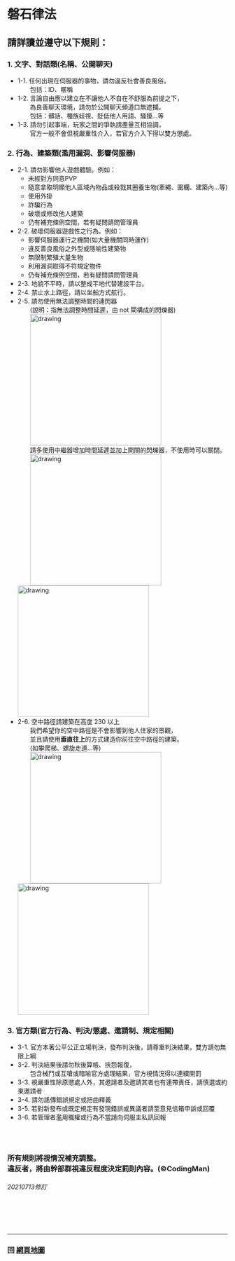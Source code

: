 # 磐石律法

## 請詳讀並遵守以下規則：

### 1. 文字、對話類(名稱、公開聊天)
   - 1-1. 任何出現在伺服器的事物，請勿違反社會善良風俗。  <br>　　包括：ID、暱稱  
   - 1-2. 言論自由應以建立在不讓他人不自在不舒服為前提之下，  <br>　　為良善聊天環境，請勿於公開聊天頻道口無遮攔。  <br>　　包括：髒話、種族歧視、貶低他人用語、騷擾…等  
   - 1-3. 請勿引起事端，玩家之間的爭執請盡量互相協調，  <br>　　官方一般不會但視嚴重性介入，若官方介入下得以雙方懲處。
   
### 2. 行為、建築類(濫用漏洞、影響伺服器)
   - 2-1. 請勿影響他人遊戲體驗。例如：
     - 未經對方同意PVP
     - 隨意拿取明顯他人區域內物品或殺戮其圈養生物(牽繩、圍欄、建築內…等)
     - 使用外掛
     - 詐騙行為
     - 破壞或修改他人建築
     - 仍有補充條例空間，若有疑問請問管理員 
   - 2-2. 破壞伺服器遊戲性之行為。例如：
     - 影響伺服器運行之機關(如大量機關同時運作)
     - 違反善良風俗之外型或隱喻性建築物
     - 無限制繁殖大量生物
     - 利用漏洞取得不符規定物件
     - 仍有補充條例空間，若有疑問請問管理員
   - 2-3. 地貌不平時，請以整成平地代替建設平台。
   - 2-4. 禁止水上路徑，請以坐船方式航行。
   - 2-5. 請勿使用無法調整時間的連閃器  <br>　　(說明：指無法調整時間延遲，由 not 閘構成的閃爍器)   <br>　　<img src="https://raw.githubusercontent.com/rock-mc/rock-mc.github.io/master/images/BuildRule01.gif" alt="drawing" width="300" style="vertical-align:middle"/>   <br>　　請多使用中繼器增加時間延遲並加上開關的閃爍器，不使用時可以關閉。   <br>　　<img src="https://raw.githubusercontent.com/rock-mc/rock-mc.github.io/master/images/BuildRule02.gif" alt="drawing" width="300" style="vertical-align:middle"/> <img src="https://raw.githubusercontent.com/rock-mc/rock-mc.github.io/master/images/BuildRule03.gif" alt="drawing" width="300" style="vertical-align:middle"/>  
   - 2-6. 空中路徑請建築在高度 230 以上  <br>　　我們希望你的空中路徑是不會影響到他人住家的景觀，  <br>　　並且請使用**垂直往上**的方式建造你前往空中路徑的建築。  <br>　　(如攀爬梯、螺旋走道…等)    <br>　　<img src="https://raw.githubusercontent.com/rock-mc/rock-mc.github.io/master/images/BuildRule04.png" alt="drawing" width="300" style="vertical-align:middle"/> <img src="https://raw.githubusercontent.com/rock-mc/rock-mc.github.io/master/images/BuildRule05.png" alt="drawing" width="300" style="vertical-align:middle"/>  

### 3. 官方類(官方行為、判決/懲處、邀請制、規定相關)
   - 3-1. 官方本著公平公正立場判決，發布判決後，請尊重判決結果，雙方請勿無限上綱
   - 3-2. 判決結果後請勿秋後算帳、挾怨報復，  <br>　　包含械鬥或互嗆或暗喻官方處理結果，官方視情況得以連續開罰
   - 3-3. 視嚴重性除原懲處人外，其邀請者及邀請其者也有連帶責任，請慎選或約束邀請者
   - 3-4. 請勿謠傳錯誤規定或扭曲釋義
   - 3-5. 若對新發布或既定規定有發現錯誤或異議者請至意見信箱申訴或回覆
   - 3-6. 若管理者濫用職權或行為不當請向伺服主私訊回報

<br>
<br>

### 所有規則將視情況補充調整。<br>違反者，將由幹部群視違反程度決定罰則內容。(©CodingMan)

###### 20210713修訂  
<br>
<br>
<br>

------

### 回 [網頁地圖](https://rock-mc.github.io/sitemap/)  
